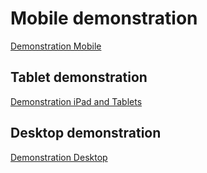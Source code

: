 # Mobile demonstration
[Demonstration Mobile](https://github.com/user-attachments/assets/ac102978-d7c6-4170-bf54-1e3d967d8e51)

## Tablet demonstration
[Demonstration iPad and Tablets](https://github.com/user-attachments/assets/0fcebc59-8de0-4ae9-97e8-71b0c11b5d52)

## Desktop demonstration
[Demonstration Desktop](https://github.com/user-attachments/assets/b016edff-b239-43a9-b596-ae7803ea777d)
